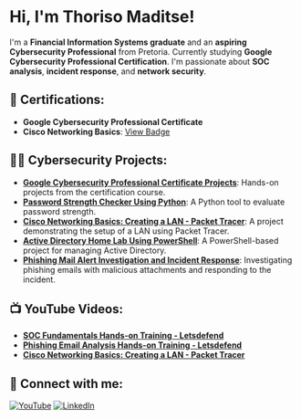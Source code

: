 # Hi, I'm Thoriso Maditse!
I'm a **Financial Information Systems graduate** and an **aspiring Cybersecurity Professional** from Pretoria. Currently studying **Google Cybersecurity Professional Certification**. I'm passionate about **SOC analysis**, **incident response**, and **network security**.

## 📃 Certifications:
- **Google Cybersecurity Professional Certificate**
- **Cisco Networking Basics**: [View Badge](https://www.credly.com/badges/ffe6691f-fe40-47e1-87f5-f40d5cbc7c82/linked_in_profile)

## 👨‍💻 Cybersecurity Projects:
- **[Google Cybersecurity Professional Certificate Projects](#)**: Hands-on projects from the certification course.
- **[Password Strength Checker Using Python](https://github.com/ThorisoM-hub/Password-strength-checker)**: A Python tool to evaluate password strength.
- **[Cisco Networking Basics: Creating a LAN - Packet Tracer](#)**: A project demonstrating the setup of a LAN using Packet Tracer.
- **[Active Directory Home Lab Using PowerShell](#)**: A PowerShell-based project for managing Active Directory.
- **[Phishing Mail Alert Investigation and Incident Response](#)**: Investigating phishing emails with malicious attachments and responding to the incident.

## 📺 YouTube Videos:
- **[SOC Fundamentals Hands-on Training - Letsdefend](https://www.youtube.com/watch?v=xixPMpCss7w&t=2s)**
- **[Phishing Email Analysis Hands-on Training - Letsdefend](https://www.youtube.com/watch?v=pYIo-_UVD5o)**
- **[Cisco Networking Basics: Creating a LAN - Packet Tracer](https://www.youtube.com/watch?v=jOmqFi28hDI&list=PLC0b3C1jAAo4DxLxsaXrt0SLeLSFQq-t-&index=1)**

## 🤳 Connect with me:
[![YouTube](https://cdn.jsdelivr.net/npm/simple-icons@v3/icons/youtube.svg)](https://www.youtube.com/@Thoriso_Maditse)
[![LinkedIn](https://cdn.jsdelivr.net/npm/simple-icons@v3/icons/linkedin.svg)](https://www.linkedin.com/in/thoriso-maditse-01ab84220/)



<!--
**joshmadakor1/joshmadakor1** is a ✨ _special_ ✨ repository because its `README.md` (this file) appears on your GitHub profile.

Here are some ideas to get you started:

- 🔭 I’m currently working on ...
- 🌱 I’m currently learning ...
- 👯 I’m looking to collaborate on ...
- 🤔 I’m looking for help with ...
- 💬 Ask me about ...
- 📫 How to reach me: ...
- 😄 Pronouns: ...
- ⚡ Fun fact: ...
-->
